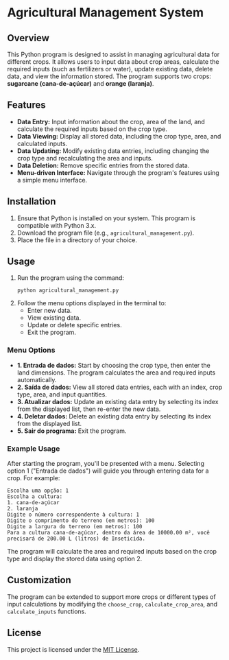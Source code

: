 
# Agricultural Management System

## Overview

This Python program is designed to assist in managing agricultural data for different crops. It allows users to input data about crop areas, calculate the required inputs (such as fertilizers or water), update existing data, delete data, and view the information stored. The program supports two crops: **sugarcane (cana-de-açúcar)** and **orange (laranja)**.

## Features

- **Data Entry:** Input information about the crop, area of the land, and calculate the required inputs based on the crop type.
- **Data Viewing:** Display all stored data, including the crop type, area, and calculated inputs.
- **Data Updating:** Modify existing data entries, including changing the crop type and recalculating the area and inputs.
- **Data Deletion:** Remove specific entries from the stored data.
- **Menu-driven Interface:** Navigate through the program's features using a simple menu interface.

## Installation

1. Ensure that Python is installed on your system. This program is compatible with Python 3.x.
2. Download the program file (e.g., `agricultural_management.py`).
3. Place the file in a directory of your choice.

## Usage

1. Run the program using the command:
   ```
   python agricultural_management.py
   ```
2. Follow the menu options displayed in the terminal to:
   - Enter new data.
   - View existing data.
   - Update or delete specific entries.
   - Exit the program.

### Menu Options

- **1. Entrada de dados:** Start by choosing the crop type, then enter the land dimensions. The program calculates the area and required inputs automatically.
- **2. Saída de dados:** View all stored data entries, each with an index, crop type, area, and input quantities.
- **3. Atualizar dados:** Update an existing data entry by selecting its index from the displayed list, then re-enter the new data.
- **4. Deletar dados:** Delete an existing data entry by selecting its index from the displayed list.
- **5. Sair do programa:** Exit the program.

### Example Usage

After starting the program, you'll be presented with a menu. Selecting option 1 ("Entrada de dados") will guide you through entering data for a crop. For example:

```
Escolha uma opção: 1
Escolha a cultura:
1. cana-de-açúcar
2. laranja
Digite o número correspondente à cultura: 1
Digite o comprimento do terreno (em metros): 100
Digite a largura do terreno (em metros): 100
Para a cultura cana-de-açúcar, dentro da área de 10000.00 m², você precisará de 200.00 L (litros) de Inseticida.
```

The program will calculate the area and required inputs based on the crop type and display the stored data using option 2.

## Customization

The program can be extended to support more crops or different types of input calculations by modifying the `choose_crop`, `calculate_crop_area`, and `calculate_inputs` functions.

## License

This project is licensed under the [MIT License](../LICENSE).
